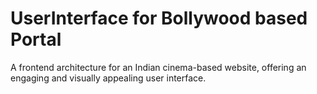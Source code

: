 # UserInterface for Bollywood based Portal
A frontend architecture for an Indian cinema-based website, offering an engaging and visually appealing user interface.
